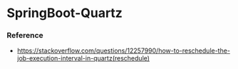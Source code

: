 # SpringBoot-Quartz

### Reference

- https://stackoverflow.com/questions/12257990/how-to-reschedule-the-job-execution-interval-in-quartz(reschedule)
